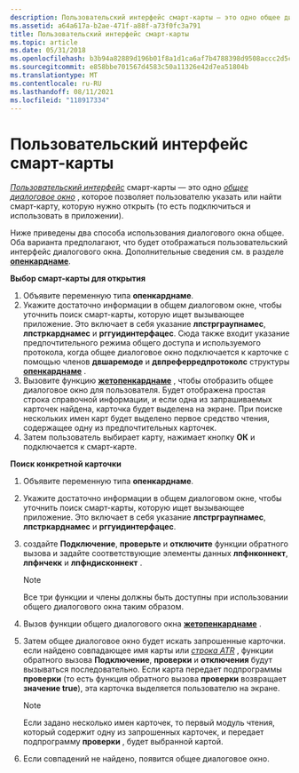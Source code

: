 ```yaml
---
description: Пользовательский интерфейс смарт-карты — это одно общее диалоговое окно, которое позволяет пользователю указать или найти смарт-карту, которую нужно открыть (то есть подключиться и использовать в приложении).
ms.assetid: a64a617a-b2ae-471f-a88f-a73f0fc3a791
title: Пользовательский интерфейс смарт-карты
ms.topic: article
ms.date: 05/31/2018
ms.openlocfilehash: b3b94a82889d196b01f8a1d1ca6af7b4788398d9508accc2d5ca245f7929d9d0
ms.sourcegitcommit: e858bbe701567d4583c50a11326e42d7ea51804b
ms.translationtype: MT
ms.contentlocale: ru-RU
ms.lasthandoff: 08/11/2021
ms.locfileid: "118917334"
---
```

# <a name="smart-card-user-interface"></a>Пользовательский интерфейс смарт-карты

[*Пользовательский интерфейс*](../secgloss/u-gly.md) смарт-карты — это одно [*общее диалоговое окно*](../secgloss/s-gly.md) , которое позволяет пользователю указать или найти смарт-карту, которую нужно открыть (то есть подключиться и использовать в приложении).

Ниже приведены два способа использования диалогового окна общее. Оба варианта предполагают, что будет отображаться пользовательский интерфейс диалогового окна. Дополнительные сведения см. в разделе [**опенкарднаме**](/windows/desktop/api/Winscard/ns-winscard-opencardnamea).

**Выбор смарт-карты для открытия**

1.  Объявите переменную типа **опенкарднаме**.
2.  Укажите достаточно информации в общем диалоговом окне, чтобы уточнить поиск смарт-карты, которую ищет вызывающее приложение. Это включает в себя указание **лпстрграупнамес**, **лпстркарднамес** и **рггуидинтерфацес**. Сюда также входит указание предпочтительного режима общего доступа и используемого протокола, когда общее диалоговое окно подключается к карточке с помощью членов **двшаремоде** и **двпреферредпротоколс** структуры [**опенкарднаме**](/windows/desktop/api/Winscard/ns-winscard-opencardnamea) .
3.  Вызовите функцию [**жетопенкарднаме**](/windows/desktop/api/Winscard/nf-winscard-getopencardnamea) , чтобы отобразить общее диалоговое окно для пользователя. Будет отображена простая строка справочной информации, и если одна из запрашиваемых карточек найдена, карточка будет выделена на экране. При поиске нескольких имен карт будет выделено первое средство чтения, содержащее одну из предпочтительных карточек.
4.  Затем пользователь выбирает карту, нажимает кнопку **ОК** и подключается к смарт-карте.

**Поиск конкретной карточки**

1.  Объявите переменную типа **опенкарднаме**.
2.  Укажите достаточно информации в общем диалоговом окне, чтобы уточнить поиск смарт-карты, которую ищет вызывающее приложение. Это включает в себя указание **лпстрграупнамес**, **лпстркарднамес** и **рггуидинтерфацес**.
3.  создайте **Подключение**, **проверьте** и **отключите** функции обратного вызова и задайте соответствующие элементы данных **лпфнконнект**, **лпфнчекк** и **лпфндисконнект** .
    > [!Note]  
    > Все три функции и члены должны быть доступны при использовании общего диалогового окна таким образом.

     

4.  Вызов функции общего диалогового окна [**жетопенкарднаме**](/windows/desktop/api/Winscard/nf-winscard-getopencardnamea) .
5.  Затем общее диалоговое окно будет искать запрошенные карточки. если найдено совпадающее имя карты или [*строка ATR*](../secgloss/a-gly.md) , функции обратного вызова **Подключение**, **проверки** и **отключения** будут вызываться последовательно. Если карта передает подпрограммы **проверки** (то есть функция обратного вызова **проверки** возвращает **значение true**), эта карточка выделяется пользователю на экране.
    > [!Note]  
    > Если задано несколько имен карточек, то первый модуль чтения, который содержит одну из запрошенных карточек, и передает подпрограмму **проверки** , будет выбранной картой.

     

6.  Если совпадений не найдено, появится общее диалоговое окно.

 

 
